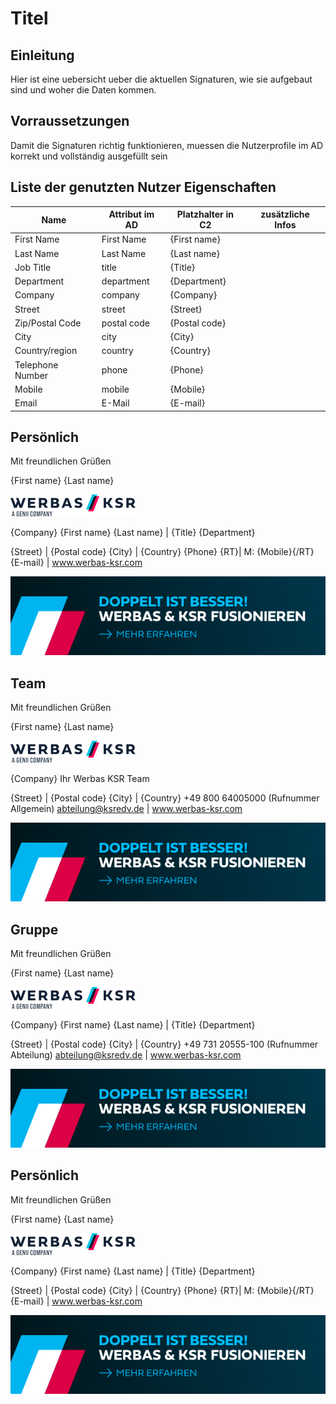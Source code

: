 # Titel

## Einleitung

Hier ist eine uebersicht ueber die aktuellen Signaturen, wie sie aufgebaut sind und woher die Daten kommen.

## Vorraussetzungen

Damit die Signaturen richtig funktionieren, muessen die Nutzerprofile im AD korrekt und vollständig ausgefüllt sein

## Liste der genutzten Nutzer Eigenschaften

| Name | Attribut im AD | Platzhalter in C2 | zusätzliche Infos |
| --- | --- | --- | --- |
| First Name | First Name | {First name} | |
| Last Name | Last Name | {Last name} | |
| Job Title | title | {Title} | |
| Department | department | {Department} | |
| Company| company | {Company} | |
| Street | street | {Street} | |
| Zip/Postal Code | postal code | {Postal code} | |
| City | city | {City} | |
| Country/region | country | {Country} | |
| Telephone Number | phone | {Phone} | |
| Mobile | mobile | {Mobile} | |
| Email | E-Mail | {E-mail} | |

## Persönlich

Mit freundlichen Grüßen

{First name} {Last name}

![logo](bilder/CodeTwo/logo.png)

{Company}
{First name} {Last name} | {Title} {Department}

{Street} | {Postal code} {City} | {Country}
{Phone} {RT}| M: {Mobile}{/RT}
{E-mail} | www.werbas-ksr.com 

![banner](bilder/CodeTwo/banner.png)

## Team

Mit freundlichen Grüßen

{First name} {Last name}

![logo](bilder/CodeTwo/logo.png)

{Company}
Ihr Werbas KSR Team

{Street} | {Postal code} {City} | {Country}
+49 800 64005000 (Rufnummer Allgemein)
abteilung@ksredv.de  | www.werbas-ksr.com 

![banner](bilder/CodeTwo/banner.png)

## Gruppe

Mit freundlichen Grüßen

{First name} {Last name}

![logo](bilder/CodeTwo/logo.png)

{Company}
{First name} {Last name} | {Title} {Department}

{Street} | {Postal code} {City} | {Country}
+49 731 20555-100 (Rufnummer Abteilung)
abteilung@ksredv.de  | www.werbas-ksr.com 

![banner](bilder/CodeTwo/banner.png)

## Persönlich

Mit freundlichen Grüßen

{First name} {Last name}

![logo](bilder/CodeTwo/logo.png)

{Company}
{First name} {Last name} | {Title} {Department}

{Street} | {Postal code} {City} | {Country}
{Phone} {RT}| M: {Mobile}{/RT}
{E-mail} | www.werbas-ksr.com 

![banner](bilder/CodeTwo/banner.png)
